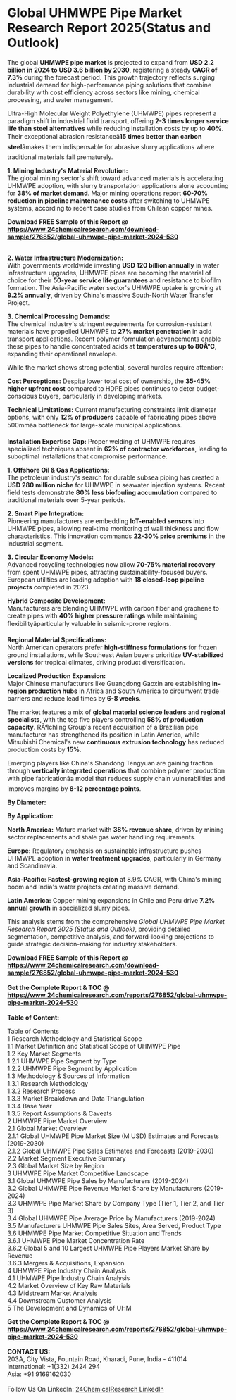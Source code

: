 <h1>Global UHMWPE Pipe Market Research Report 2025(Status and Outlook)</h1><p>The global <strong>UHMWPE pipe market</strong> is projected to expand from <strong>USD 2.2 billion in 2024 to USD 3.6 billion by 2030</strong>, registering a steady <strong>CAGR of 7.3%</strong> during the forecast period. This growth trajectory reflects surging industrial demand for high-performance piping solutions that combine durability with cost efficiency across sectors like mining, chemical processing, and water management.</p><p>Ultra-High Molecular Weight Polyethylene (UHMWPE) pipes represent a paradigm shift in industrial fluid transport, offering <strong>2-3 times longer service life than steel alternatives</strong> while reducing installation costs by up to <strong>40%</strong>. Their exceptional abrasion resistanceâ<strong>15 times better than carbon steel</strong>âmakes them indispensable for abrasive slurry applications where traditional materials fail prematurely.</p><p><strong>1. Mining Industry's Material Revolution:</strong><br>
The global mining sector's shift toward advanced materials is accelerating UHMWPE adoption, with slurry transportation applications alone accounting for <strong>38% of market demand</strong>. Major mining operations report <strong>60-70% reduction in pipeline maintenance costs</strong> after switching to UHMWPE systems, according to recent case studies from Chilean copper mines.</p><div><b>Download FREE Sample of this Report @ 
            <a href="https://www.24chemicalresearch.com/download-sample/276852/global-uhmwpe-pipe-market-2024-530">
            https://www.24chemicalresearch.com/download-sample/276852/global-uhmwpe-pipe-market-2024-530</a></b></div><br><p><strong>2. Water Infrastructure Modernization:</strong><br>
With governments worldwide investing <strong>USD 120 billion annually</strong> in water infrastructure upgrades, UHMWPE pipes are becoming the material of choice for their <strong>50-year service life guarantees</strong> and resistance to biofilm formation. The Asia-Pacific water sector's UHMWPE uptake is growing at <strong>9.2% annually</strong>, driven by China's massive South-North Water Transfer Project.</p><p><strong>3. Chemical Processing Demands:</strong><br>
The chemical industry's stringent requirements for corrosion-resistant materials have propelled UHMWPE to <strong>27% market penetration</strong> in acid transport applications. Recent polymer formulation advancements enable these pipes to handle concentrated acids at <strong>temperatures up to 80Â°C</strong>, expanding their operational envelope.</p><p>While the market shows strong potential, several hurdles require attention:</p><p><strong>Cost Perceptions:</strong> Despite lower total cost of ownership, the <strong>35-45% higher upfront cost</strong> compared to HDPE pipes continues to deter budget-conscious buyers, particularly in developing markets.</p><p><strong>Technical Limitations:</strong> Current manufacturing constraints limit diameter options, with only <strong>12% of producers</strong> capable of fabricating pipes above 500mmâa bottleneck for large-scale municipal applications.</p><p><strong>Installation Expertise Gap:</strong> Proper welding of UHMWPE requires specialized techniques absent in <strong>62% of contractor workforces</strong>, leading to suboptimal installations that compromise performance.</p><p><strong>1. Offshore Oil &amp; Gas Applications:</strong><br>
The petroleum industry's search for durable subsea piping has created a <strong>USD 280 million niche</strong> for UHMWPE in seawater injection systems. Recent field tests demonstrate <strong>80% less biofouling accumulation</strong> compared to traditional materials over 5-year periods.</p><p><strong>2. Smart Pipe Integration:</strong><br>
Pioneering manufacturers are embedding <strong>IoT-enabled sensors</strong> into UHMWPE pipes, allowing real-time monitoring of wall thickness and flow characteristics. This innovation commands <strong>22-30% price premiums</strong> in the industrial segment.</p><p><strong>3. Circular Economy Models:</strong><br>
Advanced recycling technologies now allow <strong>70-75% material recovery</strong> from spent UHMWPE pipes, attracting sustainability-focused buyers. European utilities are leading adoption with <strong>18 closed-loop pipeline projects</strong> completed in 2023.</p><p><strong>Hybrid Composite Development:</strong><br>
	Manufacturers are blending UHMWPE with carbon fiber and graphene to create pipes with <strong>40% higher pressure ratings</strong> while maintaining flexibilityâparticularly valuable in seismic-prone regions.</p><p><strong>Regional Material Specifications:</strong><br>
	North American operators prefer <strong>high-stiffness formulations</strong> for frozen ground installations, while Southeast Asian buyers prioritize <strong>UV-stabilized versions</strong> for tropical climates, driving product diversification.</p><p><strong>Localized Production Expansion:</strong><br>
	Major Chinese manufacturers like Guangdong Gaoxin are establishing <strong>in-region production hubs</strong> in Africa and South America to circumvent trade barriers and reduce lead times by <strong>6-8 weeks</strong>.</p><p>The market features a mix of <strong>global material science leaders</strong> and <strong>regional specialists</strong>, with the top five players controlling <strong>58% of production capacity</strong>. RÃ¶chling Group's recent acquisition of a Brazilian pipe manufacturer has strengthened its position in Latin America, while Mitsubishi Chemical's new <strong>continuous extrusion technology</strong> has reduced production costs by <strong>15%</strong>.</p><p>Emerging players like China's Shandong Tengyuan are gaining traction through <strong>vertically integrated operations</strong> that combine polymer production with pipe fabricationâa model that reduces supply chain vulnerabilities and improves margins by <strong>8-12 percentage points</strong>.</p><p><strong>By Diameter:</strong></p><p><strong>By Application:</strong></p><p><strong>North America:</strong> Mature market with <strong>38% revenue share</strong>, driven by mining sector replacements and shale gas water handling requirements.</p><p><strong>Europe:</strong> Regulatory emphasis on sustainable infrastructure pushes UHMWPE adoption in <strong>water treatment upgrades</strong>, particularly in Germany and Scandinavia.</p><p><strong>Asia-Pacific:</strong> <strong>Fastest-growing region</strong> at 8.9% CAGR, with China's mining boom and India's water projects creating massive demand.</p><p><strong>Latin America:</strong> Copper mining expansions in Chile and Peru drive <strong>7.2% annual growth</strong> in specialized slurry pipes.</p><p>This analysis stems from the comprehensive <em>Global UHMWPE Pipe Market Research Report 2025 (Status and Outlook)</em>, providing detailed segmentation, competitive analysis, and forward-looking projections to guide strategic decision-making for industry stakeholders.</p><div><b>Download FREE Sample of this Report @ 
            <a href="https://www.24chemicalresearch.com/download-sample/276852/global-uhmwpe-pipe-market-2024-530">
            https://www.24chemicalresearch.com/download-sample/276852/global-uhmwpe-pipe-market-2024-530</a></b></div><br><div><b>Get the Complete Report & TOC @ 
            <a href="https://www.24chemicalresearch.com/reports/276852/global-uhmwpe-pipe-market-2024-530">
            https://www.24chemicalresearch.com/reports/276852/global-uhmwpe-pipe-market-2024-530</a></b></div><br>
            <b>Table of Content:</b><p>Table of Contents<br />
1 Research Methodology and Statistical Scope<br />
1.1 Market Definition and Statistical Scope of UHMWPE Pipe<br />
1.2 Key Market Segments<br />
1.2.1 UHMWPE Pipe Segment by Type<br />
1.2.2 UHMWPE Pipe Segment by Application<br />
1.3 Methodology & Sources of Information<br />
1.3.1 Research Methodology<br />
1.3.2 Research Process<br />
1.3.3 Market Breakdown and Data Triangulation<br />
1.3.4 Base Year<br />
1.3.5 Report Assumptions & Caveats<br />
2 UHMWPE Pipe Market Overview<br />
2.1 Global Market Overview<br />
2.1.1 Global UHMWPE Pipe Market Size (M USD) Estimates and Forecasts (2019-2030)<br />
2.1.2 Global UHMWPE Pipe Sales Estimates and Forecasts (2019-2030)<br />
2.2 Market Segment Executive Summary<br />
2.3 Global Market Size by Region<br />
3 UHMWPE Pipe Market Competitive Landscape<br />
3.1 Global UHMWPE Pipe Sales by Manufacturers (2019-2024)<br />
3.2 Global UHMWPE Pipe Revenue Market Share by Manufacturers (2019-2024)<br />
3.3 UHMWPE Pipe Market Share by Company Type (Tier 1, Tier 2, and Tier 3)<br />
3.4 Global UHMWPE Pipe Average Price by Manufacturers (2019-2024)<br />
3.5 Manufacturers UHMWPE Pipe Sales Sites, Area Served, Product Type<br />
3.6 UHMWPE Pipe Market Competitive Situation and Trends<br />
3.6.1 UHMWPE Pipe Market Concentration Rate<br />
3.6.2 Global 5 and 10 Largest UHMWPE Pipe Players Market Share by Revenue<br />
3.6.3 Mergers & Acquisitions, Expansion<br />
4 UHMWPE Pipe Industry Chain Analysis<br />
4.1 UHMWPE Pipe Industry Chain Analysis<br />
4.2 Market Overview of Key Raw Materials<br />
4.3 Midstream Market Analysis<br />
4.4 Downstream Customer Analysis<br />
5 The Development and Dynamics of UHM</p><div><b>Get the Complete Report & TOC @ 
            <a href="https://www.24chemicalresearch.com/reports/276852/global-uhmwpe-pipe-market-2024-530">
            https://www.24chemicalresearch.com/reports/276852/global-uhmwpe-pipe-market-2024-530</a></b></div><br><b>CONTACT US:</b><br>
            203A, City Vista, Fountain Road, Kharadi, Pune, India - 411014<br>
            International: +1(332) 2424 294<br>
            Asia: +91 9169162030 <br><br>
            Follow Us On LinkedIn: <a href="https://www.linkedin.com/company/24chemicalresearch/">24ChemicalResearch LinkedIn</a>